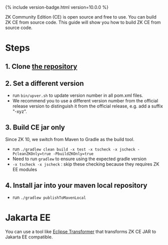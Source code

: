{% include version-badge.html version=10.0.0 %}

ZK Community Edition (CE) is open source and free to use. You can build ZK CE from source code. This guide will show you how to build ZK CE from source code. 
# Steps
## 1. Clone [the repository](https://github.com/zkoss/zk)
## 2. Set a different version
* run `bin/upver.sh` to update version number in all pom.xml files.
* We recommend you to use a different version number from the official release version to distinguish it from the official release, e.g. add a suffix "-xyz".

## 3. Build CE jar only
Since ZK 10, we switch from Maven to Gradle as the build tool.

* run `./gradlew clean build -x test -x tscheck -x jscheck -PcleanZKOnly=true -PbuildZKOnly=true`
* Need to run `gradlew` to ensure using the expected gradle version
* `-x tscheck -x jscheck` : skip these checking because they requires ZK EE modules

## 4. Install jar into your maven local repository
* run `./gradlew publishToMavenLocal`


# Jakarta EE
You can use a tool like [Eclipse Transformer](https://github.com/eclipse/transformer) that transforms ZK CE JAR to Jakarta EE compatible.
``` 